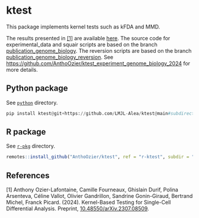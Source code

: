 # ktest

This package implements kernel tests such as kFDA and MMD. 

The results presented in [[1]](#1) are available [here](https://github.com/AnthoOzier/ktest_experiment_genome_biology_2024). The source code for experimental_data and squair scripts are based on the branch [publication_genome_biology](https://github.com/LMJL-Alea/ktest/tree/publication_genome_biology). The reversion scripts are based on the branch [publication_genome_biology_reversion](https://github.com/LMJL-Alea/ktest/tree/publication_genome_biology_reversion). See https://github.com/AnthoOzier/ktest_experiment_genome_biology_2024 for more details.


## Python package

See [`python`](./python) directory.

```python
pip install ktest@git+https://github.com/LMJL-Alea/ktest@main#subdirectory=python
```

## R package

See [`r-pkg`](./r-pkg) directory.

```r
remotes::install_github("AnthoOzier/ktest", ref = "r-ktest", subdir = "r-pkg")
```

## References
<a id="1">[1]</a> 
Anthony Ozier-Lafontaine, Camille Fourneaux, Ghislain Durif, Polina Arsenteva, Céline Vallot, Olivier Gandrillon, Sandrine Gonin-Giraud, Bertrand Michel, Franck Picard. (2024). Kernel-Based Testing for Single-Cell Differential Analysis. Preprint, [10.48550/arXiv.2307.08509](
https://doi.org/10.48550/arXiv.2307.08509).
